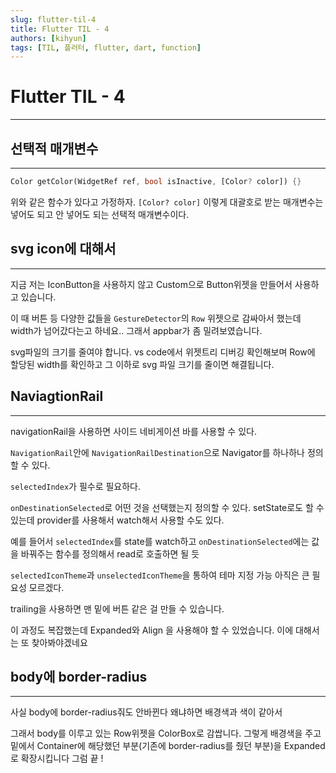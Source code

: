 ```yaml
---
slug: flutter-til-4
title: Flutter TIL - 4
authors: [kihyun]
tags: [TIL, 플러터, flutter, dart, function]
---
```


# Flutter TIL - 4
---

## 선택적 매개변수
---

```dart
Color getColor(WidgetRef ref, bool isInactive, [Color? color]) {}
```

위와 같은 함수가 있다고 가정하자. `[Color? color]` 이렇게 대괄호로 받는 매개변수는 넣어도 되고 안 넣어도 되는 선택적 매개변수이다.


## svg icon에 대해서
---

지금 저는 IconButton을 사용하지 않고 Custom으로 Button위젯을 만들어서 사용하고 있습니다.

이 때 버튼 등 다양한 값들을 `GestureDetector`의 `Row` 위젯으로 감싸아서 했는데 width가 넘어갔다는고 하네요.. 그래서 appbar가 좀 밀려보였습니다.

svg파일의 크기를 줄여야 합니다. vs code에서 위젯트리 디버깅 확인해보며 Row에 할당된 width를 확인하고 그 이하로 svg 파일 크기를 줄이면 해결됩니다.

## NaviagtionRail
---

navigationRail을 사용하면 사이드 네비게이션 바를 사용할 수 있다.

`NavigationRail`안에 `NavigationRailDestination`으로 Navigator를 하나하나 정의할 수 있다.

`selectedIndex`가 필수로 필요하다.

`onDestinationSelected`로 어떤 것을 선택했는지 정의할 수 있다. setState로도 할 수 있는데 provider를 사용해서 watch해서 사용할 수도 있다.

예를 들어서 `selectedIndex`를 state를 watch하고 `onDestinationSelected`에는 값을 바꿔주는 함수를 정의해서 read로 호출하면 될 듯

`selectedIconTheme`과 `unselectedIconTheme`을 통하여 테마 지정 가능 아직은 큰 필요성 모르겠다.

trailing을 사용하면 맨 밑에 버튼 같은 걸 만들 수 있습니다.

이 과정도 복잡했는데 Expanded와 Align 을 사용해야 할 수 있었습니다. 이에 대해서는 또 찾아봐야겠네요

## body에 border-radius
---

사실 body에 border-radius줘도 안바뀐다 왜냐하면 배경색과 색이 같아서

그래서 body를 이루고 있는 Row위젯을 ColorBox로 감쌉니다. 그렇게 배경색을 주고 밑에서 Container에 해당했던 부분(기존에 border-radius를 줬던 부분)을 Expanded로 확장시킵니다 그럼 끝 ! 

